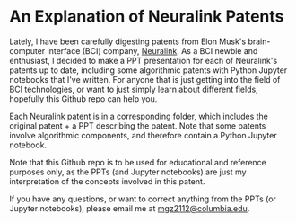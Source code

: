# An Explanation of Neuralink Patents

Lately, I have been carefully digesting patents from Elon Musk's brain-computer interface (BCI) company, [Neuralink](https://www.neuralink.com/). As a BCI newbie and enthusiast, I decided to make a PPT presentation for each of Neuralink's patents up to date, including some algorithmic patents with Python Jupyter notebooks that I've written. For anyone that is just getting into the field of BCI technologies, or want to just simply learn about different fields, hopefully this Github repo can help you. 

Each Neuralink patent is in a corresponding folder, which includes the original patent + a PPT describing the patent. Note that some patents involve algorithmic components, and therefore contain a Python Jupyter notebook.

Note that this Github repo is to be used for educational and reference purposes only, as the PPTs (and Jupyter notebooks) are just my interpretation of the concepts involved in this patent. 

If you have any questions, or want to correct anything from the PPTs (or Jupyter notebooks), please email me at mgz2112@columbia.edu. 
